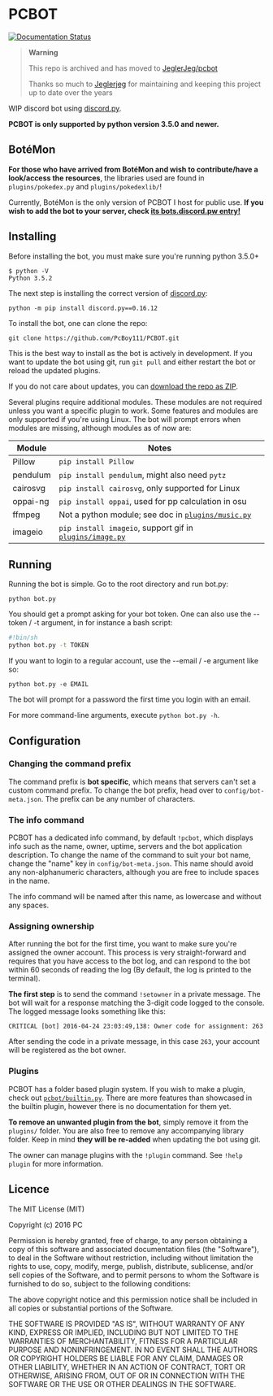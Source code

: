 # PCBOT

[![Documentation Status](https://readthedocs.org/projects/pcbot/badge/?version=latest)](http://pcbot.readthedocs.io/en/latest/?badge=latest)

> **Warning**
> 
> This repo is archived and has moved to 
> [JeglerJeg/pcbot](https://github.com/Jeglerjeg/pcbot)
>
> Thanks so much to [Jeglerjeg](https://github.com/Jeglerjeg) for 
> maintaining and keeping this project up to date over the years

WIP discord bot using [discord.py].

**PCBOT is only supported by python version 3.5.0 and newer.**

## BotéMon
**For those who have arrived from BotéMon and wish to contribute/have 
a look/access the resources**, the libraries used are found in 
`plugins/pokedex.py` and `plugins/pokedexlib/`!

Currently, BotéMon is the only version of PCBOT I host for public use. 
**If you wish to add the bot to your server, check 
[its bots.discord.pw entry!][botemon]**

[botemon]: https://bots.discord.pw/bots/203868728884985857

## Installing
Before installing the bot, you must make sure you're running python 
3.5.0+

```
$ python -V
Python 3.5.2
```

The next step is installing the correct version of [discord.py]:

```
python -m pip install discord.py==0.16.12
```

To install the bot, one can clone the repo:

```
git clone https://github.com/PcBoy111/PCBOT.git
```

This is the best way to install as the bot is actively in development. 
If you want to update the bot using git, run `git pull` and either 
restart the bot or reload the updated plugins.

If you do not care about updates, you can 
[download the repo as ZIP][zip].

Several plugins require additional modules. These modules are not 
required unless you want a specific plugin to work. Some features and 
modules are only supported if you're using Linux. The bot will prompt 
errors when modules are missing, although modules as of now are:

| Module    | Notes                                                     |
| --------- | --------------------------------------------------------- |
| Pillow    | `pip install Pillow`                                      |
| pendulum  | `pip install pendulum`, might also need `pytz`            |
| cairosvg  | `pip install cairosvg`, only supported for Linux          |
| oppai-ng  | `pip install oppai`, used for pp calculation in osu       |
| ffmpeg    | Not a python module; see doc in [`plugins/music.py`]      |
| imageio   | `pip install imageio`, support gif in [`plugins/image.py`]|

[zip]: https://github.com/PcBoy111/PCBOT/archive/master.zip
[`plugins/osu.py`]: https://github.com/PcBoy111/PCBOT/blob/master/plugins/osu.py
[`plugins/music.py`]: https://github.com/PcBoy111/PCBOT/blob/master/plugins/music.py
[`plugins/image.py`]: https://github.com/PcBoy111/PCBOT/blob/master/plugins/image.py

## Running
Running the bot is simple. Go to the root directory 
and run bot.py:

```
python bot.py
```

You should get a prompt asking for your bot token. One can also use the
--token / -t argument, in for instance a bash script:

```sh
#!bin/sh
python bot.py -t TOKEN
```

If you want to login to a regular account, use the --email / -e 
argument like so:

```
python bot.py -e EMAIL
```

The bot will prompt for a password the first time you login with an 
email. 

For more command-line arguments, execute `python bot.py -h`.

## Configuration
### Changing the command prefix
The command prefix is **bot specific**, which means that servers can't
set a custom command prefix. To change the bot prefix, head over to 
`config/bot-meta.json`. The prefix can be any number of characters.

### The info command
PCBOT has a dedicated info command, by default `!pcbot`, which 
displays info such as the name, owner, uptime, servers and the bot 
application description. To change the name of the command to suit 
your bot name, change the "name" key in `config/bot-meta.json`. This 
name should avoid any non-alphanumeric characters, although you are
free to include spaces in the name. 

The info command will be named after this name, as lowercase and 
without any spaces.

### Assigning ownership
After running the bot for the first time, you want to make sure you're 
assigned the owner account. This process is very straight-forward and 
requires that you have access to the bot log, and can respond to the 
bot within 60 seconds of reading the log (By default, the log is 
printed to the terminal).

**The first step** is to send the command `!setowner` in a private 
message. The bot will wait for a response matching the 3-digit code 
logged to the console. The logged message looks something like this:

```
CRITICAL [bot] 2016-04-24 23:03:49,138: Owner code for assignment: 263
```

After sending the code in a private message, in this case `263`, 
your account will be registered as the bot owner.

### Plugins
PCBOT has a folder based plugin system. If you wish to make a plugin, 
check out [`pcbot/builtin.py`]. There are more features than showcased 
in the builtin plugin, however there is no documentation for them yet.

**To remove an unwanted plugin from the bot**, simply remove it from 
the `plugins/` folder. You are also free to remove any accompanying 
library folder. Keep in mind **they will be re-added** when updating 
the bot using git.

The owner can manage plugins with the `!plugin` command. See
`!help plugin` for more information.

[`pcbot/builtin.py`]: https://github.com/PcBoy111/PCBOT/blob/master/pcbot/builtin.py

[discord.py]: https://github.com/Rapptz/discord.py

## Licence
The MIT License (MIT)

Copyright (c) 2016 PC

Permission is hereby granted, free of charge, to any person obtaining a copy
of this software and associated documentation files (the "Software"), to deal
in the Software without restriction, including without limitation the rights
to use, copy, modify, merge, publish, distribute, sublicense, and/or sell
copies of the Software, and to permit persons to whom the Software is
furnished to do so, subject to the following conditions:

The above copyright notice and this permission notice shall be included in all
copies or substantial portions of the Software.

THE SOFTWARE IS PROVIDED "AS IS", WITHOUT WARRANTY OF ANY KIND, EXPRESS OR
IMPLIED, INCLUDING BUT NOT LIMITED TO THE WARRANTIES OF MERCHANTABILITY,
FITNESS FOR A PARTICULAR PURPOSE AND NONINFRINGEMENT. IN NO EVENT SHALL THE
AUTHORS OR COPYRIGHT HOLDERS BE LIABLE FOR ANY CLAIM, DAMAGES OR OTHER
LIABILITY, WHETHER IN AN ACTION OF CONTRACT, TORT OR OTHERWISE, ARISING FROM,
OUT OF OR IN CONNECTION WITH THE SOFTWARE OR THE USE OR OTHER DEALINGS IN THE
SOFTWARE.
